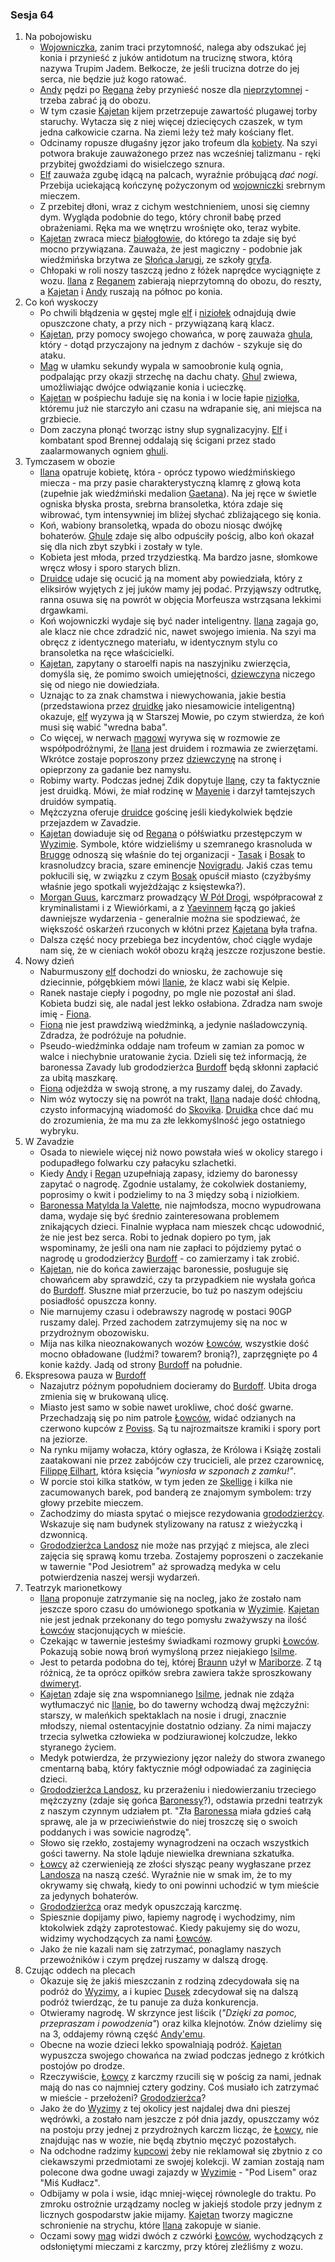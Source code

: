 ### Sesja 64
1. Na pobojowisku
    - [Wojowniczka](#p_fiona), zanim traci przytomność, nalega aby odszukać jej konia i przynieść z juków antidotum na truciznę stwora, którą nazywa Trupim Jadem. Bełkocze, że jeśli trucizna dotrze do jej serca, nie będzie już kogo ratować.
    - [Andy](#p_andy) pędzi po [Regana](#p_regan) żeby przynieść nosze dla [nieprzytomnej](#p_fiona) - trzeba zabrać ją do obozu.
    - W tym czasie [Kajetan](#g_kajetan) kijem przetrzepuje zawartość plugawej torby staruchy. Wytacza się z niej więcej dziecięcych czaszek, w tym jedna całkowicie czarna. Na ziemi leży też mały kościany flet.
    - Odcinamy ropusze długaśny jęzor jako trofeum dla [kobiety](#p_fiona). Na szyi potwora brakuje zauważonego przez nas wcześniej talizmanu - ręki przybitej gwoździami do wisielczego sznura.
    - [Elf](#g_kajetan) zauważa zgubę idącą na palcach, wyraźnie próbującą _dać nogi_. Przebija uciekającą kończynę pożyczonym od [wojowniczki](#p_fiona) srebrnym mieczem.
    - Z przebitej dłoni, wraz z cichym westchnieniem, unosi się ciemny dym. Wygląda podobnie do tego, który chronił babę przed obrażeniami. Ręka ma we wnętrzu wrośnięte oko, teraz wybite.
    - [Kajetan](#g_kajetan) zwraca miecz [białogłowie](#p_fiona), do którego ta zdaje się być mocno przywiązana. Zauważa, że jest magiczny - podobnie jak wiedźmińska brzytwa ze [Słońca Jarugi](#l_slonce_jarugi), ze szkoły [gryfa](#b_gryf).
    - Chłopaki w roli noszy taszczą jedno z łóżek naprędce wyciągnięte z wozu. [Ilana](#g_ilana) z [Reganem](#p_regan) zabierają nieprzytomną do obozu, do reszty, a [Kajetan](#g_kajetan) i [Andy](#p_andy) ruszają na północ po konia.
2. Co koń wyskoczy
    - Po chwili błądzenia w gęstej mgle [elf](#g_kajetan) i [niziołek](#p_andy) odnajdują dwie opuszczone chaty, a przy nich - przywiązaną karą klacz.
    - [Kajetan](#g_kajetan), przy pomocy swojego chowańca, w porę zauważa [ghula](#b_ghul), który - dotąd przyczajony na jednym z dachów - szykuje się do ataku.
    - [Mag](#g_kajetan) w ułamku sekundy wypala w samoobronie kulą ognia, podpalając przy okazji strzechę na dachu chaty. [Ghul](#b_ghul) zwiewa, umożliwiając dwójce odwiązanie konia i ucieczkę.
    - [Kajetan](#g_kajetan) w pośpiechu ładuje się na konia i w locie łapie [niziołka](#p_andy), któremu już nie starczyło ani czasu na wdrapanie się, ani miejsca na grzbiecie.
    - Dom zaczyna płonąć tworząc istny słup sygnalizacyjny. [Elf](#g_kajetan) i kombatant spod Brennej oddalają się ścigani przez stado zaalarmowanych ogniem [ghuli](#b_ghul).
3. Tymczasem w obozie
    - [Ilana](#g_ilana) opatruje kobietę, która - oprócz typowo wiedźmińskiego miecza - ma przy pasie charakterystyczną klamrę z głową kota (zupełnie jak wiedźmiński medalion [Gaetana](#p_gaetan)). Na jej ręce w świetle ogniska błyska prosta, srebrna bransoletka, która zdaje się wibrować, tym intensywniej im bliżej słychać zbliżającego się konia.
    - Koń, wabiony bransoletką, wpada do obozu niosąc dwójkę bohaterów. [Ghule](#b_ghul) zdaje się albo odpuściły pościg, albo koń okazał się dla nich zbyt szybki i zostały w tyle.
    - Kobieta jest młoda, przed trzydziestką. Ma bardzo jasne, słomkowe wręcz włosy i sporo starych blizn.
    - [Druidce](#g_ilana) udaje się ocucić ją na moment aby powiedziała, który z eliksirów wyjętych z jej juków mamy jej podać. Przyjąwszy odtrutkę, ranna osuwa się na powrót w objęcia Morfeusza wstrząsana lekkimi drgawkami.
    - Koń wojowniczki wydaje się być nader inteligentny. [Ilana](#g_ilana) zagaja go, ale klacz nie chce zdradzić nic, nawet swojego imienia. Na szyi ma obręcz z identycznego materiału, w identycznym stylu co bransoletka na ręce właścicielki.
    - [Kajetan](#g_kajetan), zapytany o staroelfi napis na naszyjniku zwierzęcia, domyśla się, że pomimo swoich umiejętności, [dziewczyna](#g_ilana) niczego się od niego nie dowiedziała. 
    - Uznając to za znak chamstwa i niewychowania, jakie bestia (przedstawiona przez [druidkę](#g_ilana) jako niesamowicie inteligentną) okazuje, [elf](#g_kajetan) wyzywa ją w Starszej Mowie, po czym stwierdza, że koń musi się wabić "wredna baba".
    - Co więcej, w nerwach [magowi](#g_kajetan) wyrywa się w rozmowie ze współpodróżnymi, że [Ilana](#g_ilana) jest druidem i rozmawia ze zwierzętami. Wkrótce zostaje poproszony przez [dziewczynę](#g_ilana) na stronę i opieprzony za gadanie bez namysłu.
    - Robimy warty. Podczas jednej Zdik dopytuje [Ilanę](#g_ilana), czy ta faktycznie jest druidką. Mówi, że miał rodzinę w [Mayenie](#l_mayena) i darzył tamtejszych druidów sympatią.
    - Mężczyzna oferuje [druidce](#g_ilana) gościnę jeśli kiedykolwiek będzie przejazdem w Zavadzie.
    - [Kajetan](#g_kajetan) dowiaduje się od [Regana](#p_regan) o półświatku przestępczym w [Wyzimie](#l_wyzima). Symbole, które widzieliśmy u szemranego krasnoluda w [Brugge](#l_m_brugge) odnoszą się właśnie do tej organizacji - [Tasak](#p_tasak) i [Bosak](#p_bosak) to krasnoludzcy bracia, szare eminencje [Novigradu](#l_novigrad). Jakiś czas temu pokłucili się, w związku z czym [Bosak](#p_bosak) opuścił miasto (czyżbyśmy właśnie jego spotkali wyjeżdżając z księstewka?).
    - [Morgan Guus](#p_morgan), karczmarz prowadzący [W Pół Drogi](#l_pol_drogi), współpracował z kryminalistami i z Wiewiórkami, a z [Yaevinnem](#p_yaevinn) łączą go jakieś dawniejsze wydarzenia - generalnie można sie spodziewać, że większość oskarżeń rzuconych w kłótni przez [Kajetana](#g_kajetan) była trafna.
    - Dalsza część nocy przebiega bez incydentów, choć ciągle wydaje nam się, że w cieniach wokół obozu krążą jeszcze rozjuszone bestie.
4. Nowy dzień
    - Naburmuszony [elf](#g_kajetan) dochodzi do wniosku, że zachowuje się dziecinnie, półgębkiem mówi [Ilanie](#g_ilana), że klacz wabi się Kelpie.
    - Ranek nastaje ciepły i pogodny, po mgle nie pozostał ani ślad. Kobieta budzi się, ale nadal jest lekko osłabiona. Zdradza nam swoje imię - [Fiona](#p_fiona).
    - [Fiona](#p_fiona) nie jest prawdziwą wiedźminką, a jedynie naśladowczynią. Zdradza, że podróżuje na południe.
    - Pseudo-wiedźminka oddaje nam trofeum w zamian za pomoc w walce i niechybnie uratowanie życia. Dzieli się też informacją, że baronessa Zavady lub grododzierżca [Burdoff](#l_burdoff) będą skłonni zapłacić za ubitą maszkarę.
    - [Fiona](#p_fiona) odjeżdża w swoją stronę, a my ruszamy dalej, do Zavady.
    - Nim wóz wytoczy się na powrót na trakt, [Ilana](#g_ilana) nadaje dość chłodną, czysto informacyjną wiadomość do [Skovika](#p_skovik). [Druidka](#g_ilana) chce dać mu do zrozumienia, że ma mu za złe lekkomyślność jego ostatniego wybryku.
5. W Zavadzie
    - Osada to niewiele więcej niż nowo powstała wieś w okolicy starego i podupadłego folwarku czy pałacyku szlachetki.
    - Kiedy [Andy](#p_andy) i [Regan](#p_regan) uzupełniają zapasy, idziemy do baronessy zapytać o nagrodę. Zgodnie ustalamy, że cokolwiek dostaniemy, poprosimy o kwit i podzielimy to na 3 między sobą i niziołkiem.
    - [Baronessa Matylda la Valette](#p_lavalette), nie najmłodsza, mocno wypudrowana dama, wydaje się być średnio zainteresowana problemem znikających dzieci. Finalnie wypłaca nam mieszek chcąc udowodnić, że nie jest bez serca. Robi to jednak dopiero po tym, jak wspominamy, że jeśli ona nam nie zapłaci to pójdziemy pytać o nagrodę u grododzierżcy [Burdoff](#l_burdoff) - co zamierzamy i tak zrobić.
    - [Kajetan](#g_kajetan), nie do końca zawierzając baronessie, posługuje się chowańcem aby sprawdzić, czy ta przypadkiem nie wysłała gońca do [Burdoff](#l_burdoff). Słuszne miał przerzucie, bo tuż po naszym odejściu posiadłość opuszcza konny.
    - Nie marnujemy czasu i odebrawszy nagrodę w postaci 90GP ruszamy dalej. Przed zachodem zatrzymujemy się na noc w przydrożnym obozowisku.
    - Mija nas kilka nieoznakowanych wozów [Łowców](#r_lowca), wszystkie dość mocno obładowane (ludźmi? towarem? bronią?), zaprzęgnięte po 4 konie każdy. Jadą od strony [Burdoff](#l_burdoff) na południe.
6. Ekspresowa pauza w [Burdoff](#l_burdoff)
    - Nazajutrz późnym popołudniem docieramy do [Burdoff](#l_burdoff). Ubita droga zmienia się w brukowaną ulicę.
    - Miasto jest samo w sobie nawet urokliwe, choć dość gwarne. Przechadzają się po nim patrole [Łowców](#r_lowca), widać odzianych na czerwono kupców z [Poviss](#l_poviss). Są tu najrozmaitsze kramiki i spory port na jeziorze.
    - Na rynku mijamy wołacza, który ogłasza, że Królowa i Książę zostali zaatakowani nie przez zabójców czy trucicieli, ale przez czarownicę, [Filippę Eilhart](#p_filippa_eilhart), która księcia _"wyniosła w szponach z zamku!"_.
    - W porcie stoi kilka statków, w tym jeden ze [Skellige](#l_wyspy_skellige) i kilka nie zacumowanych barek, pod banderą ze znajomym symbolem: trzy głowy przebite mieczem.
    - Zachodzimy do miasta spytać o miejsce rezydowania [grododzierżcy](#p_landosz). Wskazuje się nam budynek stylizowany na ratusz z wieżyczką i dzwonnicą.
    - [Grododzierżca Landosz](#p_landosz) nie może nas przyjąć z miejsca, ale zleci zajęcia się sprawą komu trzeba. Zostajemy poproszeni o zaczekanie w tawernie "Pod Jesiotrem" aż sprowadzą medyka w celu potwierdzenia naszej wersji wydarzeń.
7. Teatrzyk marionetkowy
    - [Ilana](#g_ilana) proponuje zatrzymanie się na nocleg, jako że zostało nam jeszcze sporo czasu do umówionego spotkania w [Wyzimie](#l_wyzima). [Kajetan](#g_kajetan) nie jest jednak przekonany do tego pomysłu zważywszy na ilość [Łowców](#r_lowca) stacjonujących w mieście.
    - Czekając w tawernie jesteśmy świadkami rozmowy grupki [Łowców](#r_lowca). Pokazują sobie nową broń wymyśloną przez niejakiego [Isilme](#p_isilme).
    - Jest to petarda podobna do tej, której [Braunn](#p_braunn) użył w [Mariborze](#l_maribor). Z tą różnicą, że ta oprócz opiłków srebra zawiera także sproszkowany [dwimeryt](#r_dwimeryt).
    - [Kajetan](#g_kajetan) zdaje się zna wspomnianego [Isilme](#p_isilme), jednak nie zdąża wytłumaczyć nic [Ilanie](#g_ilana), bo do tawerny wchodzą dwaj mężczyźni: starszy, w maleńkich spektaklach na nosie i drugi, znacznie młodszy, niemal ostentacyjnie dostatnio odziany. Za nimi majaczy trzecia sylwetka człowieka w podziurawionej kolczudze, lekko styranego życiem.
    - Medyk potwierdza, że przywieziony jęzor należy do stwora zwanego cmentarną babą, który faktycznie mógł odpowiadać za zaginięcia dzieci.
    - [Grododzierżca Landosz](#p_landosz), ku przerażeniu i niedowierzaniu trzeciego mężczyzny (zdaje się gońca [Baronessy](#p_lavalette)?), odstawia przedni teatrzyk z naszym czynnym udziałem pt. "Zła [Baronessa](#p_lavalette) miała gdzieś całą sprawę, ale ja w przeciwieństwie do niej troszczę się o swoich poddanych i was sowicie nagrodzę".
    - Słowo się rzekło, zostajemy wynagrodzeni na oczach wszystkich gości tawerny. Na stole ląduje niewielka drewniana szkatułka.
    - [Łowcy](#r_lowca) aż czerwienieją ze złości słysząc peany wygłaszane przez [Landosza](#p_landosz) na naszą cześć. Wyraźnie nie w smak im, że to my okrywamy się chwałą, kiedy to oni powinni uchodzić w tym mieście za jedynych bohaterów.
    - [Grododzierżca](#p_landosz) oraz medyk opuszczają karczmę.
    - Spiesznie dopijamy piwo, łapiemy nagrodę i wychodzimy, nim ktokolwiek zdąży zaprotestować. Kiedy pakujemy się do wozu, widzimy wychodzących za nami [Łowców](#r_lowca).
    - Jako że nie kazali nam się zatrzymać, ponaglamy naszych przewoźników i czym prędzej ruszamy w dalszą drogę.
8. Czując oddech na plecach
    - Okazuje się że jakiś mieszczanin z rodziną zdecydowała się na podróż do [Wyzimy](#l_wyzima), a i kupiec [Dusek](#p_dusek) zdecydował się na dalszą podróż twierdząc, że tu panuje za duża konkurencja.
    - Otwieramy nagrodę. W skrzynce jest liścik (_"Dzięki za pomoc, przepraszam i powodzenia"_) oraz kilka klejnotów. Znów dzielimy się na 3, oddajemy równą część [Andy'emu](#p_andy).
    - Obecne na wozie dzieci lekko spowalniają podróż. [Kajetan](#g_kajetan) wypuszcza swojego chowańca na zwiad podczas jednego z krótkich postojów po drodze.
    - Rzeczywiście, [Łowcy](#r_lowca) z karczmy rzucili się w pościg za nami, jednak mają do nas co najmniej cztery godziny. Coś musiało ich zatrzymać w mieście - przełożeni? [Grododzierżca](#p_landosz)?
    - Jako że do [Wyzimy](#l_wyzima) z tej okolicy jest najdalej dwa dni pieszej wędrówki, a zostało nam jeszcze z pół dnia jazdy, opuszczamy wóz na postoju przy jednej z przydrożnych karczm licząc, że [Łowcy](#r_lowca), nie znajdując nas w wozie, nie będą zbytnio męczyć pozostałych. 
    - Na odchodne radzimy [kupcowi](#p_dusek) żeby nie reklamował się zbytnio z co ciekawszymi przedmiotami ze swojej kolekcji. W zamian zostają nam polecone dwa godne uwagi zajazdy w [Wyzimie](#l_wyzima)  - "Pod Lisem" oraz "Miś Kudłacz".
    - Odbijamy w pola i wsie, idąc mniej-więcej równolegle do traktu. Po zmroku ostrożnie urządzamy nocleg w jakiejś stodole przy jednym z licznych gospodarstw jakie mijamy. [Kajetan](#g_kajetan) tworzy magiczne schronienie na strychu, które [Ilana](#g_ilana) zakopuje w sianie.
    - Oczami sowy [mag](#g_kajetan) widzi dwóch z czwórki [Łowców](#r_lowca), wychodzących z odsłoniętymi mieczami z karczmy, przy której zleźliśmy z wozu.